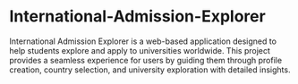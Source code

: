 # International-Admission-Explorer
International Admission Explorer is a web-based application designed to help students explore and apply to universities worldwide. This project provides a seamless experience for users by guiding them through profile creation, country selection, and university exploration with detailed insights.

